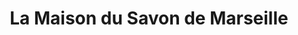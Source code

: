 ---
title: "La Maison du Savon de Marseille"
url: /le-havre/la-maison-du-savon-de-marseille/
shop: beauté
---